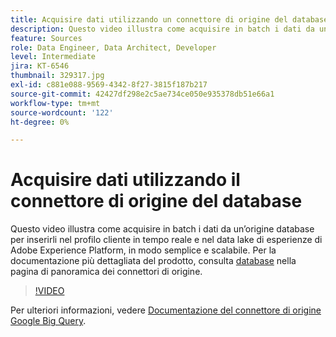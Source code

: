 ```yaml
---
title: Acquisire dati utilizzando un connettore di origine del database
description: Questo video illustra come acquisire in batch i dati da un’origine database per inserirli nel profilo cliente in tempo reale e nel data lake di esperienze di Adobe Experience Platform, in modo semplice e scalabile.
feature: Sources
role: Data Engineer, Data Architect, Developer
level: Intermediate
jira: KT-6546
thumbnail: 329317.jpg
exl-id: c881e088-9569-4342-8f27-3815f187b217
source-git-commit: 42427df298e2c5ae734ce050e935378db51e66a1
workflow-type: tm+mt
source-wordcount: '122'
ht-degree: 0%

---
```


# Acquisire dati utilizzando il connettore di origine del database

Questo video illustra come acquisire in batch i dati da un’origine database per inserirli nel profilo cliente in tempo reale e nel data lake di esperienze di Adobe Experience Platform, in modo semplice e scalabile. Per la documentazione più dettagliata del prodotto, consulta [database](https://experienceleague.adobe.com/docs/experience-platform/sources/home.html?lang=en#database) nella pagina di panoramica dei connettori di origine.

>[!VIDEO](https://video.tv.adobe.com/v/329317?quality=12&learn=on)

Per ulteriori informazioni, vedere [Documentazione del connettore di origine Google Big Query](https://experienceleague.adobe.com/docs/experience-platform/sources/ui-tutorials/create/databases/bigquery.html).
